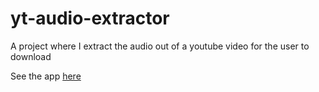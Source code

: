 # yt-audio-extractor
A project where I extract the audio out of a youtube video for the user to download

<p>See the app <a href="https://ytaudioextractor.streamlit.app/">here</a><p>
